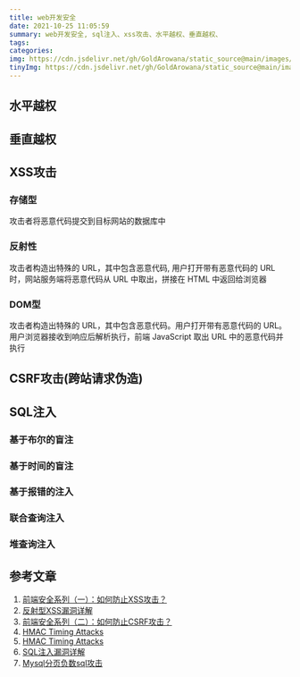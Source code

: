 ```yaml
---
title: web开发安全
date: 2021-10-25 11:05:59
summary: web开发安全, sql注入、xss攻击、水平越权、垂直越权、
tags:
categories:
img: https://cdn.jsdelivr.net/gh/GoldArowana/static_source@main/images/cover/co191-m.jpg
tinyImg: https://cdn.jsdelivr.net/gh/GoldArowana/static_source@main/images/tiny/cover/co191.jpg
---
```


## 水平越权

## 垂直越权

## XSS攻击

### 存储型
攻击者将恶意代码提交到目标网站的数据库中

### 反射性
攻击者构造出特殊的 URL，其中包含恶意代码, 用户打开带有恶意代码的 URL 时，网站服务端将恶意代码从 URL 中取出，拼接在 HTML 中返回给浏览器

### DOM型
攻击者构造出特殊的 URL，其中包含恶意代码。用户打开带有恶意代码的 URL。 用户浏览器接收到响应后解析执行，前端 JavaScript 取出 URL 中的恶意代码并执行

## CSRF攻击(跨站请求伪造)

## SQL注入
### 基于布尔的盲注
### 基于时间的盲注
### 基于报错的注入
### 联合查询注入
### 堆查询注入


## 参考文章

1. [前端安全系列（一）：如何防止XSS攻击？](https://tech.meituan.com/2018/09/27/fe-security.html)
2. [反射型XSS漏洞详解](http://www.ttlsa.com/safe/xss-description/)
3. [前端安全系列（二）：如何防止CSRF攻击？](https://tech.meituan.com/2018/10/11/fe-security-csrf.html)
4. [HMAC Timing Attacks](http://www.eggie5.com/45-hmac-timing-attacks)
5. [HMAC Timing Attacks](https://coolshell.cn/articles/21003.html)
6. [SQL注入漏洞详解](https://www.cnblogs.com/jazzka702/p/11875728.html)
7. [Mysql分页负数sql攻击](https://www.kancloud.cn/digest/mysqlsummary/132837)